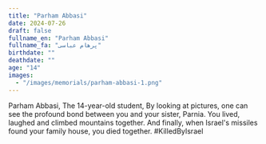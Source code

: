 ```yaml
---
title: "Parham Abbasi"
date: 2024-07-26
draft: false
fullname_en: "Parham Abbasi"
fullname_fa: "پرهام عباسی"
birthdate: ""
deathdate: ""
age: "14"
images:
  - "/images/memorials/parham-abbasi-1.png"
---
```


Parham Abbasi, The 14-year-old student, By looking at pictures, one can see the profound bond between you and your sister, Parnia. You lived, laughed and climbed mountains together. And finally, when Israel's missiles found your family house, you died together. #KilledByIsrael